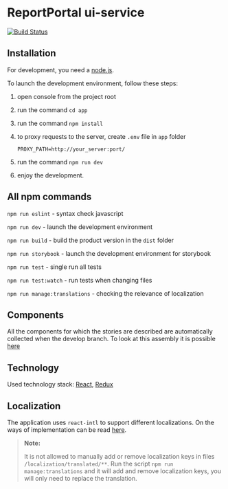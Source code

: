 # ReportPortal ui-service
[![Build Status](https://semaphoreci.com/api/v1/lexecon/rp_service-ui/branches/develop/shields_badge.svg)](https://semaphoreci.com/lexecon/rp_service-ui)

## Installation

For development, you need a [node.js](https://nodejs.org).

To launch the development environment, follow these steps:
1. open console from the project root
2. run the command `cd app`
3. run the command `npm install`
4. to proxy requests to the server, create `.env` file in `app` folder

   ```
   PROXY_PATH=http://your_server:port/
   ```
5. run the command `npm run dev`
6. enjoy the development.

## All npm commands

`npm run eslint` - syntax check javascript

`npm run dev` - launch the development environment

`npm run build` - build the product version in the `dist` folder

`npm run storybook` - launch the development environment for storybook

`npm run test` - single run all tests

`npm run test:watch` - run tests when changing files

`npm run manage:translations` - checking the relevance of localization

## Components

All the components for which the stories are described are automatically collected when the develop branch. To look at this assembly it is possible [here](http://reportportal.io/service-ui/index.html)

## Technology
Used technology stack: [React](https://reactjs.org/), [Redux](https://redux.js.org/)

## Localization

The application uses `react-intl` to support different localizations. On the ways of implementation can be read [here](https://github.com/yahoo/react-intl/wiki).
> **Note:**
>
> It is not allowed to manually add or remove localization keys in files `/localization/translated/**`. Run the script `npm run manage:translations` and it will add and remove localization keys, you will only need to replace the translation.
